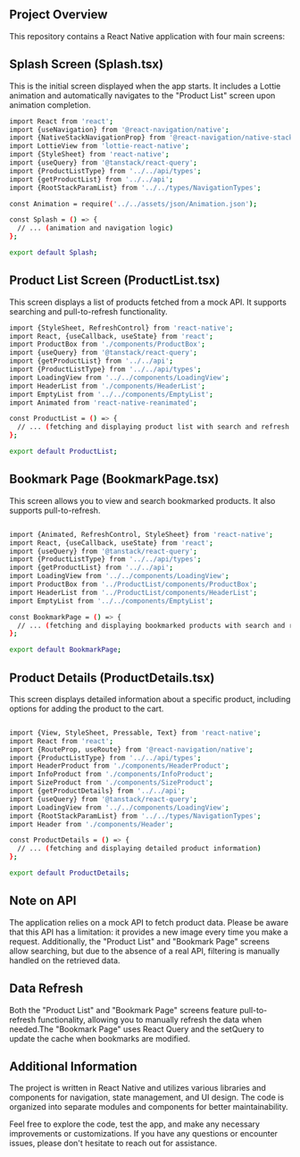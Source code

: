 ## Project Overview
This repository contains a React Native application with four main screens:

## Splash Screen (Splash.tsx)
This is the initial screen displayed when the app starts. It includes a Lottie animation and automatically navigates to the "Product List" screen upon animation completion.


```bash
import React from 'react';
import {useNavigation} from '@react-navigation/native';
import {NativeStackNavigationProp} from '@react-navigation/native-stack';
import LottieView from 'lottie-react-native';
import {StyleSheet} from 'react-native';
import {useQuery} from '@tanstack/react-query';
import {ProductListType} from '../../api/types';
import {getProductList} from '../../api';
import {RootStackParamList} from '../../types/NavigationTypes';

const Animation = require('../../assets/json/Animation.json');

const Splash = () => {
  // ... (animation and navigation logic)
};

export default Splash;
```
## Product List Screen (ProductList.tsx)
This screen displays a list of products fetched from a mock API. It supports searching and pull-to-refresh functionality.

```bash
import {StyleSheet, RefreshControl} from 'react-native';
import React, {useCallback, useState} from 'react';
import ProductBox from './components/ProductBox';
import {useQuery} from '@tanstack/react-query';
import {getProductList} from '../../api';
import {ProductListType} from '../../api/types';
import LoadingView from '../../components/LoadingView';
import HeaderList from './components/HeaderList';
import EmptyList from '../../components/EmptyList';
import Animated from 'react-native-reanimated';

const ProductList = () => {
  // ... (fetching and displaying product list with search and refresh functionality)
};

export default ProductList;
```

## Bookmark Page (BookmarkPage.tsx)
This screen allows you to view and search bookmarked products. It also supports pull-to-refresh.

```bash

import {Animated, RefreshControl, StyleSheet} from 'react-native';
import React, {useCallback, useState} from 'react';
import {useQuery} from '@tanstack/react-query';
import {ProductListType} from '../../api/types';
import {getProductList} from '../../api';
import LoadingView from '../../components/LoadingView';
import ProductBox from '../ProductList/components/ProductBox';
import HeaderList from '../ProductList/components/HeaderList';
import EmptyList from '../../components/EmptyList';

const BookmarkPage = () => {
  // ... (fetching and displaying bookmarked products with search and refresh functionality)
};

export default BookmarkPage;
```

## Product Details (ProductDetails.tsx)
This screen displays detailed information about a specific product, including options for adding the product to the cart.

```bash

import {View, StyleSheet, Pressable, Text} from 'react-native';
import React from 'react';
import {RouteProp, useRoute} from '@react-navigation/native';
import {ProductListType} from '../../api/types';
import HeaderProduct from './components/HeaderProduct';
import InfoProduct from './components/InfoProduct';
import SizeProduct from './components/SizeProduct';
import {getProductDetails} from '../../api';
import {useQuery} from '@tanstack/react-query';
import LoadingView from '../../components/LoadingView';
import {RootStackParamList} from '../../types/NavigationTypes';
import Header from './components/Header';

const ProductDetails = () => {
  // ... (fetching and displaying detailed product information)
};

export default ProductDetails;
```


## Note on API
The application relies on a mock API to fetch product data. Please be aware that this API has a limitation: it provides a new image every time you make a request. Additionally, the "Product List" and "Bookmark Page" screens allow searching, but due to the absence of a real API, filtering is manually handled on the retrieved data.

## Data Refresh
Both the "Product List" and "Bookmark Page" screens feature pull-to-refresh functionality, allowing you to manually refresh the data when needed.The "Bookmark Page" uses React Query and the setQuery  to update the cache when bookmarks are modified.

## Additional Information
The project is written in React Native and utilizes various libraries and components for navigation, state management, and UI design. The code is organized into separate modules and components for better maintainability.

Feel free to explore the code, test the app, and make any necessary improvements or customizations. If you have any questions or encounter issues, please don't hesitate to reach out for assistance.










